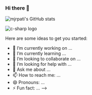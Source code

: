 ### Hi there 👋

![mjrpati's GitHub stats](https://github-readme-stats.vercel.app/api?username=mjrpati&show_icons=true&theme=highcontrast)

<div>
  
 <img align='center' alt='c-sharp logo' src="https://cdn.jsdelivr.net/gh/devicons/devicon/icons/csharp/csharp-original.svg"/>
          
          
</div>


Here are some ideas to get you started:

- 🔭 I’m currently working on ...
- 🌱 I’m currently learning ...
- 👯 I’m looking to collaborate on ...
- 🤔 I’m looking for help with ...
- 💬 Ask me about ...
- 📫 How to reach me: ...
- 😄 Pronouns: ...
- ⚡ Fun fact: ...
-->
